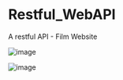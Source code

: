 # Restful_WebAPI
A restful API - Film Website

![image](https://user-images.githubusercontent.com/66684175/197422968-f673e3b3-586c-4d5a-9abd-dc200e4ed37a.png)


![image](https://user-images.githubusercontent.com/66684175/197422970-ff591556-0d27-4b56-b51a-f4da24893f78.png)
